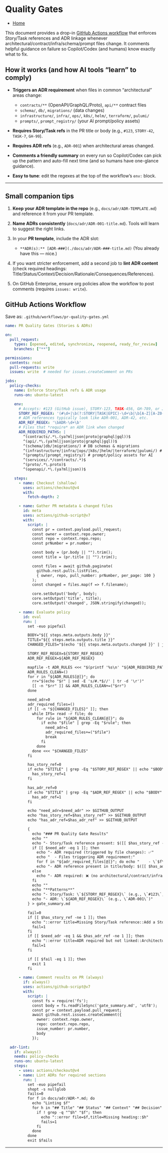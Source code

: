 <!-- ./GATES.md -->

# Quality Gates

* [Home](./README.md)

This document provides a drop-in [GitHub Actions workflow](#github-actions-workflow) that enforces Story/Task references and ADR linkage whenever architectural/contract/infra/schema/prompt files change. It comments helpful guidance on failure so Copilot/Codex (and humans) know exactly what to fix.

## How it works (and how AI tools “learn” to comply)

* **Triggers an ADR requirement** when files in common “architectural” areas change:

  * `contracts/**` (OpenAPI/GraphQL/Proto), `api/**` contract files
  * `schema/`, `db/`, `migrations/` (data changes)
  * `infrastructure/`, `infra/`, `ops/`, `k8s/`, `helm/`, `terraform/`, `pulumi/`
  * `prompts/`, `prompt_registry/` (your AI prompt/policy assets)
* **Requires Story/Task refs** in the PR title or body (e.g., `#123`, `STORY-42`, `TASK-7`, `GH-99`).
* **Requires ADR refs** (e.g., `ADR-001`) when architectural areas changed.
* **Comments a friendly summary** on every run so Copilot/Codex can pick up the pattern and auto-fill next time (and so humans have one-glance guidance).
* **Easy to tune**: edit the regexes at the top of the workflow’s `env:` block.

---

## Small companion tips

1. **Keep your ADR template in the repo** (e.g., `docs/adr/ADR-TEMPLATE.md`) and reference it from your PR template.
2. **Name ADRs consistently** (`docs/adr/ADR-001-title.md`). Tools will learn to suggest the right links.
3. In your **PR template**, include the ADR slot:

   * `**ADR(s):** [ADR-###](./docs/adr/ADR-###-title.md)`
     (You already have this — nice.)
4. If you want stricter enforcement, add a second job to **lint ADR content** (check required headings: Title/Status/Context/Decision/Rationale/Consequences/References).
5. On GitHub Enterprise, ensure org policies allow the workflow to post comments (requires `issues: write`).

## GitHub Actions Workflow

Save as: `.github/workflows/pr-quality-gates.yml`

```yaml
name: PR Quality Gates (Stories & ADRs)

on:
  pull_request:
    types: [opened, edited, synchronize, reopened, ready_for_review]
    branches: ["**"]

permissions:
  contents: read
  pull-requests: write
  issues: write  # needed for issues.createComment on PRs

jobs:
  policy-checks:
    name: Enforce Story/Task refs & ADR usage
    runs-on: ubuntu-latest

    env:
      # Accepts: #123 (GitHub issue), STORY-123, TASK-456, GH-789, or Jira-style PROJ-123
      STORY_REF_REGEX: '(#\d+|\b(?:STORY|TASK|EPIC)-\d+\b|\b[A-Z][A-Z0-9]+-\d+\b|\bGH-\d+\b)'
      # ADR references typically look like ADR-001, ADR-42, etc.
      ADR_REF_REGEX: '\bADR-\d+\b'
      # Files that *require* an ADR link when changed
      ADR_REQUIRED_PATHS: |
        ^(contracts/.*\.(ya?ml|json|proto|graphql|gql))$
        ^(api/.*\.(ya?ml|json|proto|graphql|gql))$
        ^(schema/|db/|migrations/) # DB schemas & migrations
        ^(infrastructure/|infra/|ops/|k8s/|helm/|terraform/|pulumi/) # infra/IaC
        ^(prompts/|prompt_registry/) # prompt/policy assets for AI
        ^(services/.*/contracts/.*)$
        ^(proto/.*\.proto)$
        ^(openapi/.*\.(ya?ml|json))$

    steps:
      - name: Checkout (shallow)
        uses: actions/checkout@v4
        with:
          fetch-depth: 2

      - name: Gather PR metadata & changed files
        id: meta
        uses: actions/github-script@v7
        with:
          script: |
            const pr = context.payload.pull_request;
            const owner = context.repo.owner;
            const repo = context.repo.repo;
            const prNumber = pr.number;

            const body = (pr.body || "").trim();
            const title = (pr.title || "").trim();

            const files = await github.paginate(
              github.rest.pulls.listFiles,
              { owner, repo, pull_number: prNumber, per_page: 100 }
            );
            const changed = files.map(f => f.filename);

            core.setOutput('body', body);
            core.setOutput('title', title);
            core.setOutput('changed', JSON.stringify(changed));

      - name: Evaluate policy
        id: eval
        run: |
          set -euo pipefail

          BODY="${{ steps.meta.outputs.body }}"
          TITLE="${{ steps.meta.outputs.title }}"
          CHANGED_FILES="$(echo '${{ steps.meta.outputs.changed }}' | jq -r '.[]?')"

          STORY_REF_REGEX=${STORY_REF_REGEX}
          ADR_REF_REGEX=${ADR_REF_REGEX}

          mapfile -t ADR_RULES <<< "$(printf '%s\n' "${ADR_REQUIRED_PATHS}")"
          ADR_RULES_CLEAN=()
          for r in "${ADR_RULES[@]}"; do
            rr="$(echo "$r" | sed -E 's/#.*$//' | tr -d '\r')"
            [[ -n "$rr" ]] && ADR_RULES_CLEAN+=("$rr")
          done

          need_adr=0
          adr_required_files=()
          if [[ -n "${CHANGED_FILES}" ]]; then
            while IFS= read -r file; do
              for rule in "${ADR_RULES_CLEAN[@]}"; do
                if echo "$file" | grep -Eq "$rule"; then
                  need_adr=1
                  adr_required_files+=("$file")
                  break
                fi
              done
            done <<< "$CHANGED_FILES"
          fi

          has_story_ref=0
          if echo "$TITLE" | grep -Eq "$STORY_REF_REGEX" || echo "$BODY" | grep -Eq "$STORY_REF_REGEX"; then
            has_story_ref=1
          fi

          has_adr_ref=0
          if echo "$TITLE" | grep -Eq "$ADR_REF_REGEX" || echo "$BODY" | grep -Eq "$ADR_REF_REGEX"; then
            has_adr_ref=1
          fi

          echo "need_adr=$need_adr" >> $GITHUB_OUTPUT
          echo "has_story_ref=$has_story_ref" >> $GITHUB_OUTPUT
          echo "has_adr_ref=$has_adr_ref" >> $GITHUB_OUTPUT

          {
            echo "### PR Quality Gate Results"
            echo ""
            echo "- Story/Task reference present: $([[ $has_story_ref -eq 1 ]] && echo '✅' || echo '❌')"
            if [[ $need_adr -eq 1 ]]; then
              echo "- ADR required (triggered by file changes): ✅"
              echo "  - Files triggering ADR requirement:"
              for f in "${adr_required_files[@]}"; do echo "    - \`$f\`"; done
              echo "- ADR reference present in title/body: $([[ $has_adr_ref -eq 1 ]] && echo '✅' || echo '❌')"
            else
              echo "- ADR required: ❌ (no architectural/contract/infra/schema/prompt changes detected)"
            fi
            echo ""
            echo "**Patterns**"
            echo "- Story/Task: \`${STORY_REF_REGEX}\` (e.g., \`#123\`, \`STORY-42\`, \`TASK-7\`, \`PROJ-123\`)"
            echo "- ADR: \`${ADR_REF_REGEX}\` (e.g., \`ADR-001\`)"
          } > gate_summary.md

          fail=0
          if [[ $has_story_ref -ne 1 ]]; then
            echo "::error title=Missing Story/Task reference::Add a Story or Task reference to the PR title or body (e.g., #123, STORY-123, TASK-456, PROJ-123)."
            fail=1
          fi
          if [[ $need_adr -eq 1 && $has_adr_ref -ne 1 ]]; then
            echo "::error title=ADR required but not linked::Architectural/contract/infra/schema/prompt changes detected. Link an ADR in the PR (e.g., ADR-042) and include it under the 'Related Work' section."
            fail=1
          fi

          if [[ $fail -eq 1 ]]; then
            exit 1
          fi

      - name: Comment results on PR (always)
        if: always()
        uses: actions/github-script@v7
        with:
          script: |
            const fs = require('fs');
            const body = fs.readFileSync('gate_summary.md', 'utf8');
            const pr = context.payload.pull_request;
            await github.rest.issues.createComment({
              owner: context.repo.owner,
              repo: context.repo.repo,
              issue_number: pr.number,
              body
            });

  adr-lint:
    if: always()
    needs: policy-checks
    runs-on: ubuntu-latest
    steps:
      - uses: actions/checkout@v4
      - name: Lint ADRs for required sections
        run: |
          set -euo pipefail
          shopt -s nullglob
          fails=0
          for f in docs/adr/ADR-*.md; do
            echo "Linting $f"
            for h in "## Title" "## Status" "## Context" "## Decision" "## Rationale" "## Consequences" "## References"; do
              if ! grep -q "^$h" "$f"; then
                echo "::error file=$f,title=Missing heading::$h"
                fails=1
              fi
            done
          done
          exit $fails

```

---


